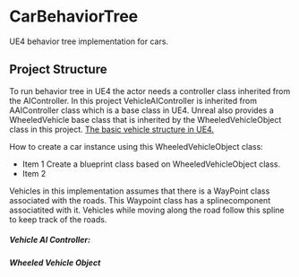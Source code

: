 # CarBehaviorTree
UE4 behavior tree implementation for cars. 

## Project Structure
To run behavior tree in UE4 the actor needs a controller class inherited from the AIController. In this project VehicleAIController is inherited from AAIController class which is a base class in UE4. Unreal also provides a WheeledVehicle base class that is inherited by the WheeledVehicleObject class in this project. [The basic vehicle structure in UE4.](https://docs.unrealengine.com/en-US/Engine/Physics/Vehicles/VehicleUserGuide/index.html)

How to create a car instance using this WheeledVehicleObject class:
* Item 1 Create a blueprint class based on WheeledVehicleObject class.
* Item 2 

Vehicles in this implementation assumes that there is a WayPoint class associated with the roads. This Waypoint class has a splinecomponent associatited with it. Vehicles while moving along the road follow this spline to keep track of the roads. 

##### Vehicle AI Controller:

##### Wheeled Vehicle Object
